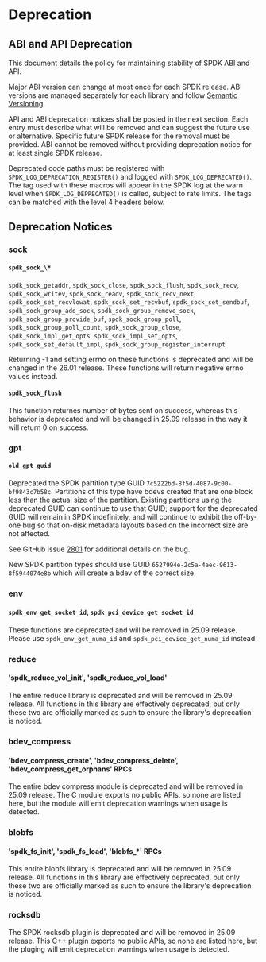 # Deprecation

## ABI and API Deprecation

This document details the policy for maintaining stability of SPDK ABI and API.

Major ABI version can change at most once for each SPDK release.
ABI versions are managed separately for each library and follow [Semantic Versioning](https://semver.org/).

API and ABI deprecation notices shall be posted in the next section.
Each entry must describe what will be removed and can suggest the future use or alternative.
Specific future SPDK release for the removal must be provided.
ABI cannot be removed without providing deprecation notice for at least single SPDK release.

Deprecated code paths must be registered with `SPDK_LOG_DEPRECATION_REGISTER()` and logged with
`SPDK_LOG_DEPRECATED()`. The tag used with these macros will appear in the SPDK
log at the warn level when `SPDK_LOG_DEPRECATED()` is called, subject to rate limits.
The tags can be matched with the level 4 headers below.

## Deprecation Notices

### sock

#### `spdk_sock_\*`

`spdk_sock_getaddr`, `spdk_sock_close`, `spdk_sock_flush`, `spdk_sock_recv`, `spdk_sock_writev`,
`spdk_sock_readv`, `spdk_sock_recv_next`, `spdk_sock_set_recvlowat`, `spdk_sock_set_recvbuf`,
`spdk_sock_set_sendbuf`, `spdk_sock_group_add_sock`, `spdk_sock_group_remove_sock`,
`spdk_sock_group_provide_buf`, `spdk_sock_group_poll`, `spdk_sock_group_poll_count`,
`spdk_sock_group_close`, `spdk_sock_impl_get_opts`, `spdk_sock_impl_set_opts`,
`spdk_sock_set_default_impl`, `spdk_sock_group_register_interrupt`

Returning -1 and setting errno on these functions is deprecated and will be changed in the 26.01
release. These functions will return negative errno values instead.

#### `spdk_sock_flush`

This function returnes number of bytes sent on success, whereas this behavior is deprecated and
will be changed in 25.09 release in the way it will return 0 on success.

### gpt

#### `old_gpt_guid`

Deprecated the SPDK partition type GUID `7c5222bd-8f5d-4087-9c00-bf9843c7b58c`. Partitions of this
type have bdevs created that are one block less than the actual size of the partition. Existing
partitions using the deprecated GUID can continue to use that GUID; support for the deprecated GUID
will remain in SPDK indefinitely, and will continue to exhibit the off-by-one bug so that on-disk
metadata layouts based on the incorrect size are not affected.

See GitHub issue [2801](https://github.com/spdk/spdk/issues/2801) for additional details on the bug.

New SPDK partition types should use GUID `6527994e-2c5a-4eec-9613-8f5944074e8b` which will create
a bdev of the correct size.

### env

#### `spdk_env_get_socket_id`, `spdk_pci_device_get_socket_id`

These functions are deprecated and will be removed in 25.09 release. Please use
`spdk_env_get_numa_id` and `spdk_pci_device_get_numa_id` instead.

### reduce

#### 'spdk_reduce_vol_init', 'spdk_reduce_vol_load'

The entire reduce library is deprecated and will be removed in 25.09 release.
All functions in this library are effectively deprecated, but only these two
are officially marked as such to ensure the library's deprecation is noticed.

### bdev_compress

#### 'bdev_compress_create', 'bdev_compress_delete', 'bdev_compress_get_orphans' RPCs

The entire bdev compress module is deprecated and will be removed in 25.09
release. The C module exports no public APIs, so none are listed here, but
the module will emit deprecation warnings when usage is detected.

### blobfs

#### 'spdk_fs_init', 'spdk_fs_load', 'blobfs_\*' RPCs

This entire blobfs library is deprecated and will be removed in 25.09 release.
All functions in this library are effectively deprecated, but only these two
are officially marked as such to ensure the library's deprecation is noticed.

### rocksdb

The SPDK rocksdb plugin is deprecated and will be removed in 25.09 release.
This C++ plugin exports no public APIs, so none are listed here, but
the pluging will emit deprecation warnings when usage is detected.
